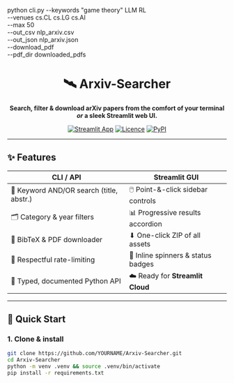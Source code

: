 python cli.py --keywords "game theory" LLM RL \
    --venues cs.CL cs.LG cs.AI \
    --max 50 \
    --out_csv nlp_arxiv.csv \
    --out_json nlp_arxiv.json \
    --download_pdf \
    --pdf_dir downloaded_pdfs

<div align="center">

# 🛰️ Arxiv-Searcher

**Search, filter & download arXiv papers from the comfort of your terminal _or_ a sleek Streamlit web UI.**

[![Streamlit App](https://img.shields.io/badge/Live-Demo-Open-▶️-brightgreen)](#) <!-- replace # with deployed URL -->
[![Licence](https://img.shields.io/github/license/yourname/Arxiv-Searcher)](LICENSE)
[![PyPI](https://img.shields.io/pypi/v/python-arxiv)](https://pypi.org/project/python-arxiv/)

</div>

---

## ✨ Features

| CLI / API                                | Streamlit GUI                       |
|------------------------------------------|-------------------------------------|
| 🔎 Keyword AND/OR search (title, abstr.) | 🖱️ Point-&-click sidebar controls   |
| 🗂️ Category & year filters               | 📊 Progressive results accordion    |
| 📄 BibTeX & PDF downloader               | ⬇ One-click ZIP of all assets       |
| 🛑 Respectful rate-limiting              | 🚦 Inline spinners & status badges   |
| 🦾 Typed, documented Python API          | ☁️ Ready for **Streamlit Cloud**     |

---

## 🚀 Quick Start

### 1. Clone & install

```bash
git clone https://github.com/YOURNAME/Arxiv-Searcher.git
cd Arxiv-Searcher
python -m venv .venv && source .venv/bin/activate
pip install -r requirements.txt
